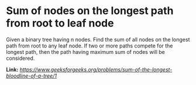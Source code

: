 # Sum of nodes on the longest path from root to leaf node
Given a binary tree having n nodes. Find the sum of all nodes on the longest path from root to any leaf node. If two or more paths compete for the longest path, then the path having maximum sum of nodes will be considered.

**Link:** _https://www.geeksforgeeks.org/problems/sum-of-the-longest-bloodline-of-a-tree/1_
